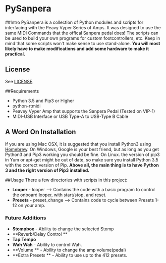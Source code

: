 # PySanpera

##Intro
PySanpera is a collection of Python modules and scripts for interfacing with the Peavy Vyper Series of Amps. It was designed to use the same MIDI Commands that the offical Sanpera pedal does! The scripts can be used to build your own programs for custom footcontrollers, etc. Keep in mind that some scripts won't make sense to use stand-alone. **You will most likely have to make modifications and add some hardware to make it practical.** 

## License 
See [LICENSE](https://github.com/AgentSpyname/PySanpera/blob/master/LICENSE). 

##Requirements
* Python 3.5 and Pip3 or Higher
* python-rtmidi
* Peavey Vyper Amp that supports the Sanpera Pedal (Tested on VIP-1)
* MIDI-USB Interface or USB Type-A to USB-Type B Cable


## A Word On Installation
If you are using Mac OSX, it is suggested that you install Python3 using [Homebrew](http://www.brew.sh). On Windows, Google is your best friend, but as long as you get Python3 and Pip3 working you should be fine. On Linux. the version of pip3 in Yum or apt-get might be out of date, so make sure you install Python 3.5 with the correct version of Pip. **Above all, the main thing is to have Python 3 and the right version of Pip3 installed.**


##Usage
There a few directories with scripts in this project:

 - **Looper** - looper --> Contains the code with a basic program to control the onboard looper, with start/stop, and reset. 
 - **Presets** - preset_change --> Contains code to cycle between Presets 1-12 on your amp. 

### Future Additions

 - **Stompbox** - Ability to change the selected Stomp
 - **Reverb/Delay Control **
 - **Tap Tempo**
 - **Wah Wah** - Ability to control Wah. 
 - **Volume ** - Ability to change the amp volume(pedal)
 - **Extra Presets ** - Ability to use up to the 412 presets. 

